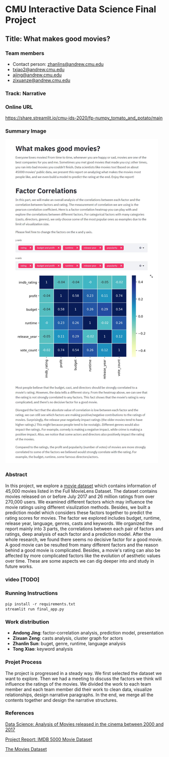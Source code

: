 # CMU Interactive Data Science Final Project

## Title: What makes good movies?

### **Team members**
  * Contact person: zhanlins@andrew.cmu.edu
  * txiao2@andrew.cmu.edu
  * ajing@andrew.cmu.edu
  * zixuanze@andrew.cmu.edu
### **Track**: Narrative

### **Online URL**
https://share.streamlit.io/cmu-ids-2020/fp-numpy_tomato_and_potato/main


  
### **Summary Image**
![](summary.jpg)

### **Abstract**

In this project, we explore a [movie dataset](https://www.kaggle.com/rounakbanik/the-movies-dataset?select=links.csv) which contains information of 45,000 movies listed in the Full MovieLens Dataset. The dataset contains movies released on or before July 2017 and 26 million ratings from over 270,000 users. We examined different factors which may influence the movie ratings using different visulization methods. Besides, we built a prediction model which considers these factors together to predict the rating scores for movies. The factor we explored includes budget, runtime, release year, language, genres, casts and keywords. We organized the report mainly into 3 parts, the correlations between each pair of factors and ratings, deep analysis of each factor and a prediction model. After the whole research, we found there seems no decisive factor for a good movie. A good movie can be resulted from many different factors and the reason behind a good movie is complicated. Besides, a movie's rating can also be affected by more complicated factors like the evolution of aesthetic values over time. These are some aspects we can dig deeper into and study in future works.

### **video** [TODO]

### **Running Instructions**
```
pip install -r requirements.txt
streamlit run final_app.py
```
### **Work distribution**
* **Andong Jing**: factor-correlation analysis, prediction model, presentation
* **Zixuan Zeng**: casts analysis, cluster graph for actors
* **Zhanlin Sun**: buget, genre, runtime, language analysis
* **Tong Xiao**: keyword analysis

### **Projet Process**
The project is progressed in a steady way. We first selected the dataset we want to explore. Then we had a meeting to discuss the factors we think will influence the ratings of the movies. We divided the work to each team member and each team member did their work to clean data, visualize relationships, design narrative paragraphs. In the end, we merge all the contents together and design the narrative structures. 

### **References**
[Data Science: Analysis of Movies released in the cinema between 2000 and 2017](https://medium.com/datadriveninvestor/data-science-analysis-of-movies-released-in-the-cinema-between-2000-and-2017-b2d9e515d032)

[Project Report: IMDB 5000 Movie Dataset](http://rstudio-pubs-static.s3.amazonaws.com/342210_7c8d57cfdd784cf58dc077d3eb7a2ca3.html)

[The Movies Dataset](https://www.kaggle.com/rounakbanik/the-movies-dataset?select=links.csv)
